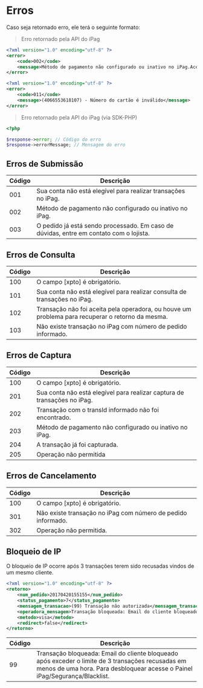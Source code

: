 # Erros
Caso seja retornado erro, ele terá o seguinte formato:

> Erro retornado pela API do iPag

```xml
<?xml version="1.0" encoding="utf-8" ?>
<error>
    <code>002</code>
    <message>Método de pagamento não configurado ou inativo no iPag.Acesse o Painel para verificar.</message>
</error>

<?xml version="1.0" encoding="utf-8" ?>
<error>
    <code>011</code>
    <message>(4066553618107) - Número do cartão é inválido</message>
</error>
```

> Erro retornado pela API do iPag (via SDK-PHP)

```php
<?php

$response->error; // Código do erro
$response->errorMessage; // Mensagem do erro
```

## Erros de Submissão

Código | Descrição
------|------
001 | Sua conta não está elegível para realizar transações no iPag.
002 | Método de pagamento não configurado ou inativo no iPag.
003 | O pedido já está sendo processado. Em caso de dúvidas, entre em contato com o lojista.


## Erros de Consulta

Código | Descrição
------|------
100 | O campo [xpto] é obrigatório.
101 | Sua conta não está elegível para realizar consulta de transações no iPag.
102 | Transação não foi aceita pela operadora, ou houve um problema para recuperar o retorno da mesma.
103 | Não existe transação no iPag com número de pedido informado.

## Erros de Captura

Código | Descrição
------|------
100 | O campo [xpto] é obrigatório.
201 | Sua conta não está elegível para realizar captura de transações no iPag.
202 | Transação com o transId informado não foi encontrado.
203 | Método de pagamento não configurado ou inativo no iPag.
204 | A transação já foi capturada.
205 | Operação não permitida

## Erros de Cancelamento

Código | Descrição
------|------
100 | O campo [xpto] é obrigatório.
301 | Não existe transação no iPag com número de pedido informado.
302 | Operação não permitida.


## Bloqueio de IP

O bloqueio de IP ocorre após 3 transações terem sido recusadas vindos de um mesmo cliente.

```xml
<?xml version="1.0" encoding="utf-8" ?>
<retorno>
    <num_pedido>20170420155155</num_pedido>
    <status_pagamento>7</status_pagamento>
    <mensagem_transacao>(99) Transação não autorizada</mensagem_transacao>
    <operadora_mensagem>Transação bloqueada: Email do cliente bloqueado após exceder o limite de 3 transações recusadas em menos de uma hora. Para desbloquear acesse o Painel iPag/Segurança/Blacklist.</operadora_mensagem>
    <metodo>visa</metodo>
    <redirect>false</redirect>
</retorno>
```

Código | Descrição
-------|----------
99 | Transação bloqueada: Email do cliente bloqueado após exceder o limite de 3 transações recusadas em menos de uma hora. Para desbloquear acesse o Painel iPag/Segurança/Blacklist.
